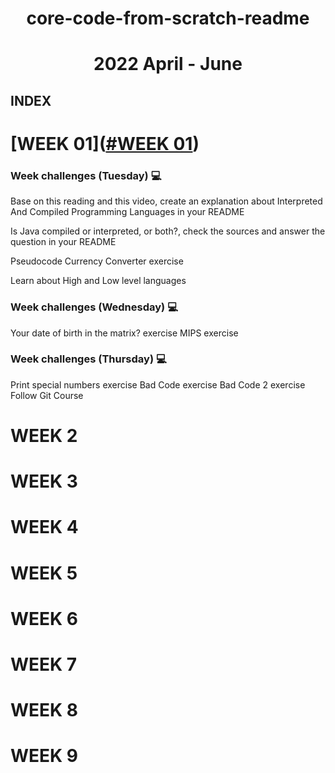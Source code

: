
<h1 align="center">core-code-from-scratch-readme</h1>
<h1 align="center">2022 April - June</h1>
  
<h2>INDEX</h2>

# [WEEK 01]([#WEEK 01](https://github.com/cassanogt/core-code-from-scratch-readme/tree/main/Week%2001))

### Week challenges (Tuesday) 💻

  Base on this reading and this video, create an explanation about Interpreted And Compiled Programming Languages in your README

  Is Java compiled or interpreted, or both?, check the sources and answer the question in your README

  Pseudocode Currency Converter exercise

  Learn about High and Low level languages

### Week challenges (Wednesday) 💻

  Your date of birth in the matrix? exercise
  MIPS exercise

### Week challenges (Thursday) 💻

  Print special numbers exercise
  Bad Code exercise
  Bad Code 2 exercise
  Follow Git Course

# WEEK 2





# WEEK 3




# WEEK 4




# WEEK 5




# WEEK 6




# WEEK 7




# WEEK 8




# WEEK 9






